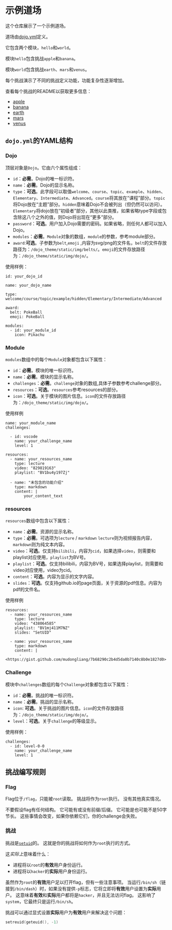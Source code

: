 # 示例道场

这个仓库展示了一个示例道场。

道场由[dojo.yml](./dojo.yml)定义。

它包含两个模块，`hello`和`world`。

模块`hello`包含挑战`apple`和`banana`。

模块`world`包含挑战`earth`、`mars`和`venus`。

每个挑战演示了不同的挑战定义功能，功能复杂性逐渐增加。

查看每个挑战的README以获取更多信息：
- [apple](./hello/apple)
- [banana](./hello/banana)
- [earth](./world/earth)
- [mars](./world/mars)
- [venus](./world/venus)

## `dojo.yml`的YAML结构

### Dojo

顶层对象是`Dojo`。它由六个属性组成：

- `id`：**必需**。Dojo的唯一标识符。
- `name`：**必需**。Dojo的显示名称。
- `type`：**可选**。此字段可以取值`welcome`、`course`、`topic`、`example`、`hidden`、`Elementary`、`Intermediate`、`Advanced`。`course`将其放在“课程”部分。`topic`将Dojo放在“主题”部分。`hidden`意味着Dojo不会被列出（但仍然可以访问）。`Elementary`将dojo放在“初级者”部分，其他以此类推，如果省略type字段或包含除这八个之外的值，则Dojo将出现在“更多”部分。
- `password`：**可选**。用户加入Dojo需要的密码。如果省略，则任何人都可以加入Dojo。
- `modules`：**必需**。`Module`对象的数组，`module`的参数，参考module部分。
- `award`:**可选**。子参数为`belt`,`emoji` ,内容为svg/png的文件名，`belt`的文件存放路径为：`/dojo_theme/static/img/belts/`。`emoji`的文件存放路径为：`/dojo_theme/static/img/dojo/`。

使用样例：
```
id: your_dojo_id

name: your_dojo_name

type: welcome/course/topic/example/hidden/Elementary/Intermediate/Advanced

award:
  belt: PokeBall
  emoji: PokeBall

modules:
  - id: your_module_id
    icon: Pikachu
```

### Module

`modules`数组中的每个`Module`对象都包含以下属性：

- `id`：**必需**。模块的唯一标识符。
- `name`：**必需**。模块的显示名称。
- `challenges`：**必需**。`challenge`对象的数组,具体子参数参考challenge部分。
- `resources`：**可选**。`resources`参考resources的部分。
- `icon`：**可选**。关于模块的图片信息。`icon`的文件存放路径为：`/dojo_theme/static/img/dojo/`。

使用样例
```
name: your_module_name
challenges:

  - id: vscode
    name: your_challenge_name
    level: 1

resources:
  - name: your_resources_name
    type: lecture
    video: "829819163"
    playlist: "BV1bu4y197Zj"
  
  - name: "未包含的功能介绍"
    type: markdown
    content: |
        your_content_text
```

### resources

`resources`数组中包含以下属性：

- `name`：**必需**。资源的显示名称。
- `type`：**必需**。可选项为`lecture` / `markdown` `lecture`则为视频报告内容，`markdown`则为纯文本内容。
- `video`：**可选**。仅支持`bilibili`，内容为`cid`，如果选择`video`，则需要和playlist对应使用，`playlist`为BV号。
- `playlist`：**可选**。仅支持bilibili，内容为BV号，如果选择playlist，则需要和video对应使用，video为cid。
- `content`：**可选**。内容为显示的文字内容。
- `slides`：**可选**。仅支持github.io的page页面，关于资源的pdf信息。内容为pdf的文件名。

使用样例
```
resources:
  - name: your_resources_name
    type: lecture
    video: "438064585"
    playlist: "BV1mj411M7NZ"
    slides: "SetUID"

  - name: your_resources_name
    type: markdown
    content: |
      - <https://gist.github.com/mudongliang/7b68290c2b4d5da0b7140c8b0e1827d0>

```

### Challenge

模块中`challenges`数组的每个`Challenge`对象都包含以下属性：

- `id`：**必需**。挑战的唯一标识符。
- `name`：**必需**。挑战的显示名称。
- `icon`: **可选**。关于挑战的图片信息。`icon`的文件存放路径为：`/dojo_theme/static/img/dojo/`。
- `level`：**可选**。关于`challenge`的等级显示。

使用样例：
```
challenges:
  - id: level-0-0
    name: your_challenge_name
    level: 1
```
## 挑战编写规则

### Flag

Flag位于`/flag`，只能被`root`读取。
挑战将作为`root`执行。
没有其他真实情况。

不要假设flag有任何结构。
它可能有或没有前缀/后缀。
它可能是也可能不是50字节长。
这些事情会改变，如果你依赖它们，你的challenge会失败。

### 挑战

挑战是[`setuid`](https://en.wikipedia.org/wiki/Setuid)的。
这就是你的挑战将如何作为`root`执行的方式。

这*实际上*意味着什么：
- 进程将以`root`的**有效**用户身份运行。
- 进程将以`hacker`的**实际**用户身份运行。

虽然作为`root`的**有效**用户足以打开flag，但有一些注意事项。
当运行`/bin/sh`（链接到`/bin/dash`）时，如果没有提供`-p`标志，它将立即将**有效**用户设置为**实际**用户。
这意味着**有效**和**实际**用户都将是`hacker`，并且无法访问flag。
这影响了`system`，它最终只是运行`/bin/sh`。

挑战可以通过显式设置**实际**用户为**有效**用户来解决这个问题：
```c
setreuid(geteuid(), -1)